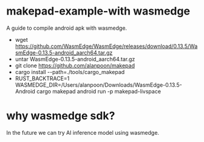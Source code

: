 # makepad-example-with wasmedge

A guide to compile android apk with wasmedge.

- wget https://github.com/WasmEdge/WasmEdge/releases/download/0.13.5/WasmEdge-0.13.5-android_aarch64.tar.gz
- untar WasmEdge-0.13.5-android_aarch64.tar.gz
- git clone https://github.com/alanpoon/makepad
- cargo install --path=./tools/cargo_makepad
- RUST_BACKTRACE=1 WASMEDGE_DIR=/Users/alanpoon/Downloads/WasmEdge-0.13.5-Android cargo makepad android run -p makepad-livspace

# why wasmedge sdk?

In the future we can try AI inference model using wasmedge.